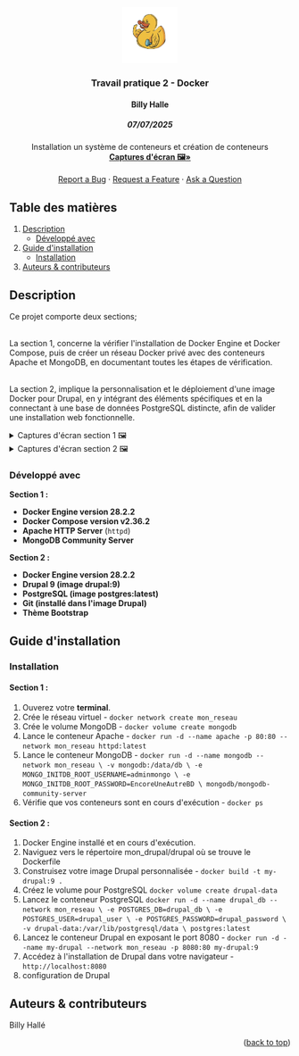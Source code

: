 <!-- PROJECT LOGO -->
<br />
<div align="center">
  <a href="https://github.com/majeurbilly/ISS---TravailPratique02">
    <img src="docs/images/logo.png" alt="Logo" width="100" height="100">
  </a>
  
  <h3 align="center">Travail pratique 2 - Docker</h3>

  <h4 align="center">Billy Halle</h4>

  <h5>07/07/2025</h5>

  <p align="center">
    Installation un système de conteneurs et création de conteneurs
    <br />
    <a href="#description"><strong>Captures d'écran 🖼️»</strong></a>
      <br />
      <br />
      <a href="https://github.com/majeurbilly/ISS---TravailPratique02/issues/new?assignees=&labels=bug&template=01_BUG_REPORT.md&title=bug%3A+">Report a Bug</a>
      ·
      <a href="https://github.com/majeurbilly/ISS---TravailPratique02/issues/new?assignees=&labels=enhancement&template=02_FEATURE_REQUEST.md&title=feat%3A+">Request a Feature</a>
      ·
      <a href="https://github.com/majeurbilly/ISS---TravailPratique02/issues/new?assignees=&labels=question&template=04_SUPPORT_QUESTION.md&title=support%3A+">Ask a Question</a>
  </p>
</div>




  ## Table des matières
  <ol>
    <li>
      <a href="#description">Description</a>
      <ul>
        <li><a href="#développé-avec">Développé avec</a></li>
      </ul>
    </li>
    <li>
      <a href="#guide-dinstallation">Guide d'installation</a>
      <ul>
        <li><a href="#installation">Installation</a></li>
      </ul>
    </li>
    <li><a href="#auteurs--contributeurs">Auteurs & contributeurs</a></li>
  </ol>




<!-- ABOUT THE PROJECT -->
## Description
Ce projet comporte deux sections; 

<br> La section 1, concerne la vérifier l'installation de Docker Engine et Docker Compose, puis de créer un réseau Docker privé avec des conteneurs Apache et MongoDB, en documentant toutes les étapes de vérification.

<br> La section 2, implique la personnalisation et le déploiement d'une image Docker pour Drupal, en y intégrant des éléments spécifiques et en la connectant à une base de données PostgreSQL distincte, afin de valider une installation web fonctionnelle.

<details>
 <summary>
    Captures d'écran section 1 🖼️
    
 </summary>
<br>
🛠️ Section 1 : <br>
<br>
Version de Docker Engine et Docker Compose :
<img src="docs/images/docker_version.png" alt="test">
<br>
<br>
Lister tous les réseaux Docker présents sur le système :
<img src="docs/images/mon_reseau.png" alt="test">
<br>
<br>
Liste de tous les volumes de données gérés par Docker sur le système :
<img src="docs/images/mongodb.png" alt="test">
<br>
<br>
Lister des conteneurs Docker qui sont actuellement en cours d'exécution sur votre système :
<img src="docs/images/apache_mangodb.png" alt="test">
<br>
<br>
Afficher des informations très détaillées sur le réseau Docker nommé "mon_reseau" :
<img src="docs/images/conteneurs.png" alt="test">
<br>
<br>
Afficher les journaux (logs) du conteneur Docker nommé "apache" :
<img src="docs/images/logs.png" alt="test">
<br>
<br>
http://localhost
<img src="docs/images/localhost.png" alt="test">
</details>
<details>
 <summary>
    Captures d'écran section 2 🖼️
    
 </summary>
 <br>
Construction d'une image Docker à partir du Dockerfile présent dans le répertoire courant :
 <img src="mon_drupal/img/1-docker_build_success.png" alt="test">
<br>
<br>
 Liste toutes les images Docker stockées localement sur la machine :
 <img src="mon_drupal/img/2-docker_images_list.png" alt="test">
 <br>
<br>
Lister tous les conteneurs Docker actuellement en cours d'exécution sur le système :
<img src="mon_drupal/img/3-Docker-PS-Postgres-Container-Running.png.png" alt="test">
 <br>
<br>
Créer et de démarrer un nouveau conteneur Docker en lui attribuant le nom drupal-postgres : 
<img src="mon_drupal/img/4-Docker-Run-PostgreSQL-Image-Pull.png.png" alt="test">
 <br>
<br>
Crée un nouveau volume Docker persistant nommé drupal-data <img src="mon_drupal/img/5-Drupal-Docker-Volume-Creation.png.png" alt="test">
 <br>
<br>
Lister tous les conteneurs Docker actuellement en cours d'exécution sur le système : 
<img src="mon_drupal/img/6-Docker-Images-List-and-Drupal-Run.png" alt="test">
 <br>
<br>
Lister tous les conteneurs Docker actuellement en cours d'exécution sur le système :
<img src="mon_drupal/img/7-Docker-PS-Drupal-Postgres-En-Cours.png" alt="test">
 <br>
 L'image présente la première étape de l'installation de Drupal 9.5.11 :
 <img src="mon_drupal/img/8-Drupal-Installation-Etape1.png" alt="test">
 <br>
L'image présente la deuxième étape de l'installation de Drupal 9.5.11 :  <img src="img/9-Drupal-Installation-Etape2.png.png" alt="test">
 <br>
L'image illustre la page de configuration de la base de données de l'installation de Drupal 9.5.11  <img src="mon_drupal/img/10-Drupal-Installation-Etape3.png" alt="test">
 <br>
L'image montre la page d'accueil de l'interface d'administration de Drupal : <img src="mon_drupal/img/12-Drupal-Installation-Etape4.png" alt="test">
 <br>
L'image présente la page d'administration de Drupal permettant d'ajouter un nouveau thème : <img src="mon_drupal/img/13-Drupal-Installation-Etape5.png" alt="test">
 <br>
L'image montre la page du gestionnaire de mises à jour de Drupal, confirmant l'ajout réussi des fichiers et du thème Bootstrap : <img src="mon_drupal/img/14-Drupal-Installation-Etape6.png" alt="test">
 </details>

### Développé avec

**Section 1 :**
- **Docker Engine version 28.2.2**
- **Docker Compose version v2.36.2**
- **Apache HTTP Server** (`httpd`)
- **MongoDB Community Server**

**Section 2 :**
- **Docker Engine version 28.2.2**
- **Drupal 9 (image drupal:9)**
- **PostgreSQL (image postgres:latest)**
- **Git (installé dans l'image Drupal)**
- **Thème Bootstrap**




## Guide d'installation

### Installation

#### Section 1 :

1. Ouverez votre  **terminal**.
2. Crée le réseau virtuel - `docker network create mon_reseau` 
3. Crée le volume MongoDB - `docker volume create mongodb` 
4. Lance le conteneur Apache - `docker run -d --name apache -p 80:80 --network mon_reseau httpd:latest` 
5. Lance le conteneur MongoDB - `docker run -d --name mongodb --network mon_reseau \
-v mongodb:/data/db \
-e MONGO_INITDB_ROOT_USERNAME=adminmongo \
-e MONGO_INITDB_ROOT_PASSWORD=EncoreUneAutreBD \
mongodb/mongodb-community-server` 
6. Vérifie que vos conteneurs sont en cours d'exécution - `docker ps` 

#### Section 2 :

1. Docker Engine installé et en cours d'exécution. 
2. Naviguez vers le répertoire mon_drupal/drupal où se trouve le Dockerfile
3. Construisez votre image Drupal personnalisée - `docker build -t my-drupal:9 .` 
4. Créez le volume pour PostgreSQL `docker volume create drupal-data` 
5. Lancez le conteneur PostgreSQL `docker run -d --name drupal_db --network mon_reseau \
  -e POSTGRES_DB=drupal_db \
  -e POSTGRES_USER=drupal_user \
  -e POSTGRES_PASSWORD=drupal_password \
  -v drupal-data:/var/lib/postgresql/data \
  postgres:latest` 
6. Lancez le conteneur Drupal en exposant le port 8080 - `docker run -d --name my-drupal --network mon_reseau -p 8080:80 my-drupal:9` 
7. Accédez à l'installation de Drupal dans votre navigateur - `http://localhost:8080` 
8. configuration de Drupal 


## Auteurs & contributeurs

Billy Hallé

<p align="right">(<a href="https://github.com/majeurbilly/ISS---TravailPratique02">back to top</a>)</p>


